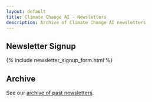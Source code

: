 ```yaml
---
layout: default
title: Climate Change AI - Newsletters
description: Archive of Climate Change AI newsletters
---
```


## Newsletter Signup

{% include newsletter_signup_form.html %}

## Archive

See our <a href='https://us3.campaign-archive.com/home/?u=a5463f28627a77a4b2a79e7d0&id=e28537c7a1' target='_blank'>archive of past newsletters</a>.

<!-- <iframe src="https://us3.campaign-archive.com/?u=a5463f28627a77a4b2a79e7d0&id=ef22a3426e" style="border: 0; width: 100%; height: 5in"> Your browser doesn't support iFrames. </iframe> -->

<script language="javascript" src="//gmail.us3.list-manage.com/generate-js/?u=a5463f28627a77a4b2a79e7d0&fid=24813&show=100" type="text/javascript"></script>


<style type='text/css'>
.campaign {
  display: list-item;
  margin-left: 2rem;
}
</style>
